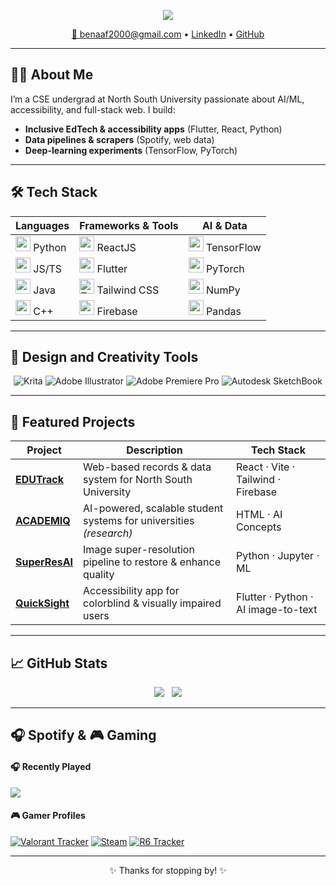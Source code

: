 <p align="center">
  <img src="https://capsule-render.vercel.app/api?type=waving&color=gradient&height=120&section=header&text=Hi!%20I'm%20Samiyeel%20👋&fontSize=36&fontAlignY=40"/>
</p>

<p align="center">
  <a href="mailto:benaaf2000@gmail.com">📧 benaaf2000@gmail.com</a> •
  <a href="https://www.linkedin.com/in/samiyeel-alim-binaaf">LinkedIn</a> •
  <a href="https://github.com/Pronaaf2k">GitHub</a>
</p>

---

## 🧑‍💻 About Me
I’m a CSE undergrad at North South University passionate about AI/ML, accessibility, and full-stack web. I build:
- **Inclusive EdTech & accessibility apps** (Flutter, React, Python)  
- **Data pipelines & scrapers** (Spotify, web data)  
- **Deep-learning experiments** (TensorFlow, PyTorch)

---

## 🛠️ Tech Stack

| Languages               | Frameworks & Tools                                                                                                     | AI & Data                          |
|-------------------------|------------------------------------------------------------------------------------------------------------------------|------------------------------------|
| <img src="https://cdn.jsdelivr.net/gh/devicons/devicon/icons/python/python-original.svg" width="24"/> Python  | <img src="https://cdn.jsdelivr.net/gh/devicons/devicon/icons/react/react-original.svg" width="24"/> ReactJS           | <img src="https://cdn.jsdelivr.net/gh/devicons/devicon/icons/tensorflow/tensorflow-original.svg" width="24"/> TensorFlow  |
| <img src="https://cdn.jsdelivr.net/gh/devicons/devicon/icons/javascript/javascript-original.svg" width="24"/> JS/TS   | <img src="https://cdn.jsdelivr.net/gh/devicons/devicon/icons/flutter/flutter-original.svg" width="24"/> Flutter        | <img src="https://cdn.jsdelivr.net/gh/devicons/devicon/icons/pytorch/pytorch-original.svg" width="24"/> PyTorch     |
| <img src="https://cdn.jsdelivr.net/gh/devicons/devicon/icons/java/java-original.svg" width="24"/> Java      | <img src="https://img.shields.io/badge/Tailwind_CSS-38B2AC?style=flat-square&logo=tailwindcss&logoColor=white" width="24" alt="Tailwind CSS"/> Tailwind CSS | <img src="https://cdn.jsdelivr.net/gh/devicons/devicon/icons/numpy/numpy-original.svg" width="24"/> NumPy        |
| <img src="https://cdn.jsdelivr.net/gh/devicons/devicon/icons/cplusplus/cplusplus-original.svg" width="24"/> C++     | <img src="https://cdn.jsdelivr.net/gh/devicons/devicon/icons/firebase/firebase-plain.svg" width="24"/> Firebase        | <img src="https://cdn.jsdelivr.net/gh/devicons/devicon/icons/pandas/pandas-original.svg" width="24"/> Pandas      |

---

## 🎨 Design and Creativity Tools

<p align="center">
  <img src="https://img.shields.io/badge/Krita-3BABFF?style=flat-square&logo=krita&logoColor=white" alt="Krita"/>
  <img src="https://img.shields.io/badge/Illustrator-FF9A00?style=flat-square&logo=adobe-illustrator&logoColor=white" alt="Adobe Illustrator"/>
  <img src="https://img.shields.io/badge/Premiere%20Pro-9999FF?style=flat-square&logo=adobe-premiere&logoColor=white" alt="Adobe Premiere Pro"/>
  <img src="https://img.shields.io/badge/SketchBook-1093FF?style=flat-square&logo=autodesk&logoColor=white" alt="Autodesk SketchBook"/>
</p>

---

## 🚀 Featured Projects

| Project                                          | Description                                                       | Tech Stack                              |
|--------------------------------------------------|-------------------------------------------------------------------|-----------------------------------------|
| [**EDUTrack**](https://github.com/Pronaaf2k/EDUTrack)       | Web-based records & data system for North South University         | React · Vite · Tailwind · Firebase       |
| [**ACADEMIQ**](https://github.com/Pronaaf2k/ACADEMIQ)       | AI-powered, scalable student systems for universities *(research)* | HTML · AI Concepts                      |
| [**SuperResAI**](https://github.com/Pronaaf2k/SuperResAI)   | Image super-resolution pipeline to restore & enhance quality       | Python · Jupyter · ML                   |
| [**QuickSight**](https://github.com/Pronaaf2k/QuickSight)   | Accessibility app for colorblind & visually impaired users         | Flutter · Python · AI image-to-text      |

---

## 📈 GitHub Stats

<p align="center">
  <img src="https://github-readme-stats.vercel.app/api/top-langs/?username=Pronaaf2k&layout=compact&hide_border=true"/>
  &nbsp;
  <img src="https://github-readme-stats.vercel.app/api?username=Pronaaf2k&show_icons=true&count_private=true&hide_border=true"/>
</p>

---

## 🎧 Spotify & 🎮 Gaming

#### 🎧 Recently Played
<a href="https://open.spotify.com/user/roqimbocza5854qug9swb16y9">
  <img src="https://spotify-recently-played-readme.vercel.app/api?user=roqimbocza5854qug9swb16y9&count=5&width=600"/>
</a>

#### 🎮 Gamer Profiles
[![Valorant Tracker](https://img.shields.io/badge/Valorant%20Stats-F04F54?style=for-the-badge&logo=riot-games)](https://tracker.gg/valorant/profile/riot/pronaaf2k%232000/overview)
[![Steam](https://img.shields.io/badge/Steam-Profile-171a21?style=for-the-badge&logo=steam)](https://steamcommunity.com/profiles/76561198254451484)
[![R6 Tracker](https://img.shields.io/badge/R6%20Stats-00AAFF?style=for-the-badge&logo=ubisoft)](https://r6.tracker.network/r6siege/profile/ubi/pronaaf2k/overview)

---

<p align="center">
  ✨ Thanks for stopping by! ✨
</p>

